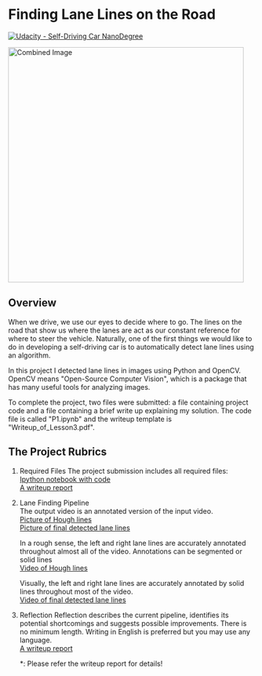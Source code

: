 # **Finding Lane Lines on the Road** 
[![Udacity - Self-Driving Car NanoDegree](https://s3.amazonaws.com/udacity-sdc/github/shield-carnd.svg)](http://www.udacity.com/drive)

<img src="examples/laneLines_thirdPass.jpg" width="480" alt="Combined Image" />

Overview
---

When we drive, we use our eyes to decide where to go.  The lines on the road that show us where the lanes are act as our constant reference for where to steer the vehicle.  Naturally, one of the first things we would like to do in developing a self-driving car is to automatically detect lane lines using an algorithm.

In this project I detected lane lines in images using Python and OpenCV.  OpenCV means "Open-Source Computer Vision", which is a package that has many useful tools for analyzing images.  

To complete the project, two files were submitted: a file containing project code and a file containing a brief write up explaining my solution.
The code file is called "P1.ipynb" and the writeup template is "Writeup_of_Lesson3.pdf".



The Project Rubrics
---

1. Required Files
The project submission includes all required files:  
 [Ipython notebook with code]("https://github.com/kkumazaki/Self-Drivig-Car_Project1_Finding-Lane-Lines/tree/master/P1.ipynb")  
 [A writeup report]("https://github.com/kkumazaki/Self-Drivig-Car_Project1_Finding-Lane-Lines/tree/master/Writeup_of_Lesson3.pdf")
 
2. Lane Finding Pipeline  
The output video is an annotated version of the input video.  
 [Picture of Hough lines]("https://github.com/kkumazaki/Self-Drivig-Car_Project1_Finding-Lane-Lines/tree/master/test_images_output/without_average_extrapolate")  
 [Picture of final detected lane lines]("https://github.com/kkumazaki/Self-Drivig-Car_Project1_Finding-Lane-Lines/tree/master/test_images_output/with_average_extrapolate")  

    In a rough sense, the left and right lane lines are accurately annotated throughout almost all of the video. Annotations can be segmented or solid lines  
 [Video of Hough lines]("https://github.com/kkumazaki/Self-Drivig-Car_Project1_Finding-Lane-Lines/tree/master/test_videos_output/without_average_extrapolate")  

   Visually, the left and right lane lines are accurately annotated by solid lines throughout most of the video.  
 [Video of final detected lane lines]("https://github.com/kkumazaki/Self-Drivig-Car_Project1_Finding-Lane-Lines/tree/master/test_videos_output/with_average_extrapolate")

3. Reflection
 Reflection describes the current pipeline, identifies its potential shortcomings and suggests possible improvements. 
 There is no minimum length. Writing in English is preferred but you may use any language.  
 [A writeup report]("https://github.com/kkumazaki/Self-Drivig-Car_Project1_Finding-Lane-Lines/tree/master/Writeup_of_Lesson3.pdf")

   *: Please refer the writeup report for details!


